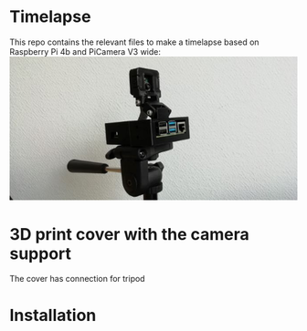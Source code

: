 # Timelapse
This repo contains the relevant files to make a timelapse based on Raspberry Pi 4b and PiCamera V3 wide:
![title image](/pictures/title.jpg)




# 3D print cover with the camera support
The cover has connection for tripod

# Installation
